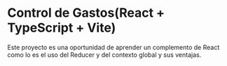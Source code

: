 # Control de Gastos(React + TypeScript + Vite)
Este proyecto es una oportunidad de aprender un complemento de React como lo es el uso del Reducer y del contexto global y sus ventajas.
